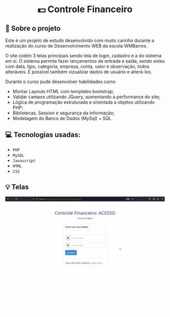 <h1 align="center">
  💵 Controle Financeiro
</h1>


## :rocket: Sobre o projeto

Este é um projeto de estudo desenvolvido com muito carinho durante a realização do curso de Desenvolvimento WEB da escola WMBarros.

O site cotém 3 telas principais sendo tela de login, cadastro e a do sistema em si.
O sistema permite fazer lançamentos de entrada e saída, sendo estes com data, tipo, categoria, empresa, conta, valor e observação, todos alteráveis. 
É possível também vizualizar dados de usuário e alterá-los.

Durante o curso pude desenvolver habilidades como

- Montar Layouts HTML com templates bootstrap;
- Validar campos utilizando JQuery, aumentando a performance do site; 
- Lógica de programação estruturada e orientada a objetos utilizando PHP;
- Bibliotecas, Session e segurança da informação;
- Modelagem do Banco de Dados (MySql) + SQL


## :computer: Tecnologias usadas:

- `PHP`
- `MySQL`
- `Javascript`
- `HTML`
- `CSS`


## :bulb: Telas
![gif telas de login e cadastro do sistema](login-cadastro.gif)


